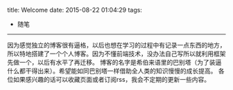 title: Welcome
date: 2015-08-22 01:04:29
tags:
- 随笔
---
因为感觉独立的博客很有逼格，以后也想在学习的过程中有记录一点东西的地方，所以特地搭建了一个个人博客。因为不懂前端技术，没办法自己写所以就利用框架先做一个，以后有水平了再迁移。
博客的名字是希伯来语里的巴别塔（为了装逼什么都干得出来）。希望能如同巴别塔一样借助全人类的知识慢慢的成长提高。
各位如果感兴趣的话可以收藏页面或者订阅rss，我会不定期的更新一些内容。